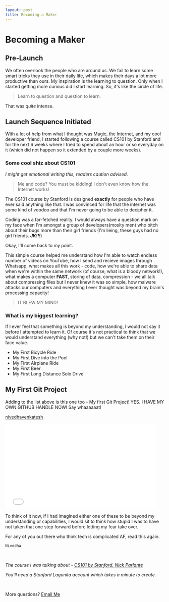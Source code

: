 ```yaml
---
layout: post
title: Becoming a Maker
---
```


Becoming a Maker
================

## Pre-Launch
We often overlook the people who are around us. We fail to learn some smart tricks they use in their daily life, which makes their days a lot more productive than ours. My inspiration is the learning to question. Only when I started getting more curious did I start learning. So, it's like the circle of life.

>Learn to question and question to learn.

That was *quite* intense.

## Launch Sequence Initiated
With a lot of help from what I thought was Magic, the Internet, and my cool developer friend, I started following a course called CS101 by Stanford and for the next 6 weeks where I tried to spend about an hour or so everyday on it (which did not happen so it extended by a couple more weeks).

### Some cool shiz about CS101
*I might get emotional writing this, readers caution advised.*
> Me and code? You must be kidding!
>I don't even know how the Internet works!

The CS101 course by Stanford is designed **exactly** for people who have ever said anything like that. I was convinced for life that the internet was some kind of voodoo and that I'm never going to be able to decipher it.

Coding was a far-fetched reality. I would always have a question mark on my face when I'm amongst a group of developers(moslty men) who bitch about their bugs more than their girl friends (I'm lieing, these guys had no girl friends. **_JK!!!_**)

Okay, I'll come back to my point.

This simple course helped me understand how I'm able to watch endless number of videos on YouTube, how I send and recieve images through Whatsapp, what makes all this work - code, how we're able to share data when we're within the same network (of course, what is a bloody network!), what makes a computer **FAST**, storing of data, compression - we all talk about compressing files but I never knew it was so simple, how malware attacks our computers and everything I ever thought was beyond my brain's processing capacity!

> IT BLEW MY MIND!

### What is my biggest learning?
If I ever feel that something is beyond my understanding, I would not say it before I attempted to learn it. Of course it's not practical to think that we would understand everything (why not!) but we can't take them on their face value.

* My First Bicycle Ride
* My First Dive into the Pool
* My First Airplane Ride
* My First Beer
* My First Long Distance Solo Drive

## My First Git Project

Adding to the list above is this one too - My first Git Project! YES. I HAVE MY OWN GITHUB HANDLE NOW! Say whaaaaaat!

[nivedhavenkatesh](http://github.com/nivedhavenkatesh)

<iframe src="//giphy.com/embed/mQG644PY8O7rG" width="480" height="269" frameBorder="0" class="giphy-embed" allowFullScreen></iframe><p><a href="http://giphy.com/gifs/mQG644PY8O7rG"></a></p>



To think of it now, if I had imagined either one of these to be beyond my understanding or capabilities, I would sit to think how stupid I was to have not taken that one step forward before letting my fear take over.

For any of you out there who think tech is complicated AF, read this again.

`Nivedha`

<br />

*The course I was talking about - [CS101 by Stanford, Nick Parlante](https://lagunita.stanford.edu/courses/Engineering/CS101/Summer2014/info)*

*You'll need a Stanford Lagunita account which takes a minute to create.*

<br />

More questions? [Email Me](mailto:vv.nivedha@gmail.com)
